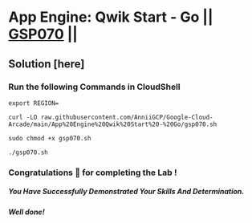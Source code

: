 # App Engine: Qwik Start - Go || [GSP070](https://www.cloudskillsboost.google/focuses/2754?parent=catalog) ||

## Solution [here] 

### Run the following Commands in CloudShell
```
export REGION=
```
```
curl -LO raw.githubusercontent.com/AnniiGCP/Google-Cloud-Arcade/main/App%20Engine%20Qwik%20Start%20-%20Go/gsp070.sh

sudo chmod +x gsp070.sh

./gsp070.sh
```

### Congratulations 🎉 for completing the Lab !

##### *You Have Successfully Demonstrated Your Skills And Determination.*

#### *Well done!*

 

 
